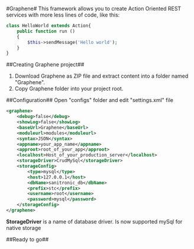 #Graphene#
This framework allows you to create Action Oriented REST services with more less lines of code, like this:
```PHP
class HelloWorld extends Action{
	public function run ()
	{
		$this->sendMessage('Hello world');
	}
}
```

##Creating Graphene project##
1. Download Graphene as ZIP file and extract content into a folder named "Graphene".
2. Copy Graphene folder into your project root.

##Configuration##
Open "configs" folder and edit "settings.xml" file
```XML
<graphene>
	<debug>false</debug>
	<showLog>false</showLog>
	<baseUrl>Graphene</baseUrl>
	<moduleurl>modules</moduleurl>
	<syntax>JSON</syntax>
	<appname>your_app_name</appname>
	<approot>root_of_your_app</approot>
	<localhost>Host_of_your_production_server</localhost>
	<storageDriver>CrudMySql</storageDriver>
	<storageConfig>
		<type>mysql</type>
		<host>127.0.0.1</host>
		<dbName>sanitronic_db</dbName>
		<prefix>stc</prefix>
		<username>root</username>
		<password>mysql</password>
	</storageConfig>
</graphene>
```
<b>StorageDriver</b> is a name of database driver. Is now supported mySql for native storage

##Ready to go##
